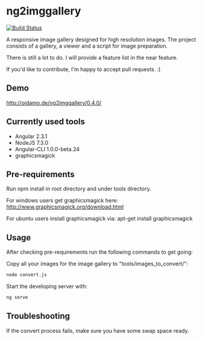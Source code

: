 # ng2imggallery
[![Build Status](https://travis-ci.org/BenjaminBrandmeier/ng2imggallery.svg?branch=master)](https://travis-ci.org/BenjaminBrandmeier/ng2imggallery)

A responsive image gallery designed for high resolution images.
The project consists of a gallery, a viewer and a script for image preparation.

There is still a lot to do. I will provide a feature list in the near feature.

If you'd like to contribute, I'm happy to accept pull requests. :)

## Demo

http://oidamo.de/ng2imggallery/0.4.0/

## Currently used tools

- Angular 2.3.1
- NodeJS 7.3.0
- Angular-CLI 1.0.0-beta.24
- graphicsmagick

## Pre-requirements

Run npm install in root directory and under tools directory.

For windows users get graphicsmagick here:
http://www.graphicsmagick.org/download.html

For ubuntu users install graphicsmagick via:
apt-get install graphicsmagick

## Usage
After checking pre-requirements run the following commands to get going:

Copy all your images for the image gallery to "tools/images_to_convert/":
```bash
node convert.js
```
Start the developing server with:
```bash
ng serve
```

## Troubleshooting

If the convert process fails, make sure you have some swap space ready.
